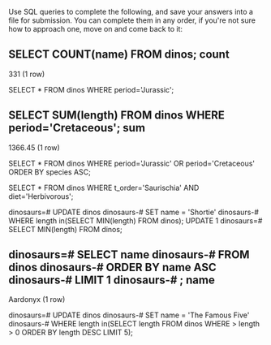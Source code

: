 Use SQL queries to complete the following, and save your answers into a file for submission. You can complete them in any order, if you're not sure how to approach one, move on and come back to it:

<!-- 1. Let's start by figuring out how many dinosaurs we have. Count the number of dinosaurs. -->

SELECT COUNT(name) FROM dinos;
count
-------
  331
(1 row)
<!-- 2. We want to open up our own version of Jurassic Park, but this time only with dinosaurs who are actually from the Jurassic period. Find all the dinosaurs from the Jurassic period. -->

SELECT * FROM dinos WHERE period='Jurassic';

<!-- 3. Jurassic Park was a huge success for us. Now we want to open up a sequel park: Cretaceous Park. This time though, we're a little more organized, and we want to know how much space all these dinosaurs are going to take up. Find the total sum length of all the dinosaurs from the Cretaceous period. -->


SELECT SUM(length) FROM dinos WHERE period='Cretaceous';
sum   
---------
1366.45
(1 row)


<!-- 4. Great news! Our board of investors recently secured us a large island where we can put all the dinosaurs from both Jurassic Park and Cretaceous Park. This new park will be called Juraceous Park, which according to our focus groups really rolls off the tongue. Find all the dinosaurs from either the Jurassic OR Cretaceous periods, and order them by their species name alphabetically. -->

SELECT * FROM dinos WHERE period='Jurassic' OR period='Cretaceous' ORDER BY species ASC;

<!-- 5. Saurischians are the "lizard hipped" order of dinosaurs, and one of the two main branches. All carnivorous dinosaurs are Saurischians, but not all Saurischians are carnivorous. Find all the dinosaurs from the t_order Saurischia that are Herbivorous. -->

SELECT * FROM dinos WHERE t_order='Saurischia' AND diet='Herbivorous';

<!-- 6. Dinosaur names are hard to remember. Find the shortest dinosaur, and rename it Shortie. -->

dinosaurs=# UPDATE dinos
dinosaurs-# SET name = 'Shortie'
dinosaurs-# WHERE length in(SELECT MIN(length) FROM dinos);
UPDATE 1
dinosaurs=# SELECT MIN(length) FROM dinos;

<!-- 7. It's the first day of Dino School, and we're doing roll call. Find the alphabetically first dinosaur, so we can make sure they're present for class. -->

dinosaurs=# SELECT name
dinosaurs-# FROM dinos
dinosaurs-# ORDER BY name ASC
dinosaurs-# LIMIT 1
dinosaurs-# ;
   name   
----------
 Aardonyx
(1 row)


<!-- 8. Rename the five longest dinosaurs The Famous Five. -->

dinosaurs=# UPDATE dinos
dinosaurs-# SET name = 'The Famous Five'
dinosaurs-# WHERE length in(SELECT length FROM dinos WHERE > length > 0 ORDER BY length DESC LIMIT 5);
